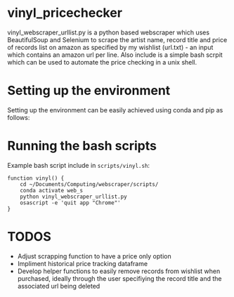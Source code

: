 # vinyl_pricechecker

vinyl_webscraper_urllist.py is a python based webscraper which uses BeautifulSoup and Selenium to scrape the artist name, record title and price of records list on amazon as specified by my wishlist (url.txt) - an input which contains an amazon url per line. Also include is a simple bash scrpit which can be used to automate the price checking in a unix shell.

# Setting up the environment
Setting up the environment can be easily achieved using conda and pip as follows:

# Running the bash scripts
Example bash script include in ```scripts/vinyl.sh```:
```
function vinyl() {
    cd ~/Documents/Computing/webscraper/scripts/
    conda activate web_s
    python vinyl_webscraper_urllist.py
    osascript -e 'quit app "Chrome"'
}
```

# TODOS
- Adjust scrapping function to have a price only option
- Impliment historical price tracking dataframe
- Develop helper functions to easily remove records from wishlist when purchased, ideally through the user specifiying the record title and the associated url being deleted

